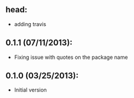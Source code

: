 ## head:
* adding travis

## 0.1.1 (07/11/2013):
* Fixing issue with quotes on the package name

## 0.1.0 (03/25/2013):
* Initial version


